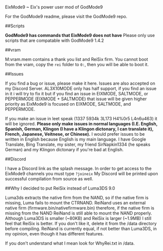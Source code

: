 EixMode9 ~ Eix's power user mod of GodMode9

For the GodMode9 readme, please visit the GodMode9 repo.

##Scripts

__GodMode9 has commands that EixMode9 does not have__
Please only use scripts that are compatable with GodMode9 1.4.2

##vram

M:vram.mem contains a thank you list and ReiSix firm.
You cannot boot from the vram, copy the `rei` folder to `0:`, then you will be able to boot it.

##Issues

If you find a bug or issue, please make it here.
Issues are also accepted on my Discord Server.
AL3X10MODE only has half support, if you find an issue in it i will try to fix it but if you find an issue in EIXMODE, SALTMODE, or PEPPERMODE (EIXMODE + SALTMODE) that issue will be given higher priority as EixMode9 is focused on EIXMODE, SALTMODE, and PEPPERMODE.

If you make an issue in leet speak (1337 5934k 3L173 H4%0r5 L4n6u463) it will be ignored.
__Please only make issues in normal languages (I.E. English, Spanish, German, Klingon (I have a Klingon dictonary, I can translate it), French, Japanese, Veitnese, or Chinese).__ I would prefer issues to be written in English because English is my main language. I have Google Translate, Bing Translate, my sister, my friend SirNapkin1334 (he speaks German) and my Klingon dictonary if you're bad at English.

##Discord

I have a Discord link as the splash message.
In order to get access to the EixMode9 channels you must type `?joineix`
My Discord will be printed upon successful compilation from source as well.

##Why I decided to put ReiSix instead of Luma3DS 9.0

Luma3ds extracts the native firm from the NAND, so if the native firm is missing, Luma fails to mount the CTRNAND.
ReiNand uses an external native firm (firmware.bin/nativefirmware.bin) therefore, if the native firm is missing from the NAND ReiNand is still able to mount the NAND properly.
Although Luma3DS is smaller (~80KB) and ReiSix is larger (~1.9MB) I still feel that ReiSix is better. If you don't like it, delete it from the /data directory before compiling.
ReiNand is currently equal, if not better than Luma3DS, in my opinion, even though it has different features.

If you don't understand what I mean look for WhyRei.txt in /data.
